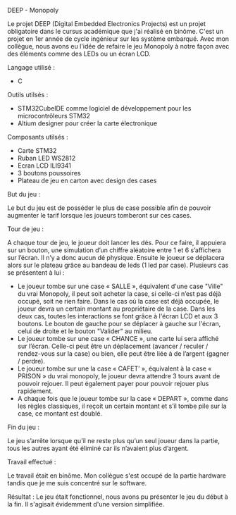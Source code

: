 DEEP - Monopoly

Le projet DEEP (Digital Embedded Electronics Projects) est un projet obligatoire dans le cursus académique que j'ai réalisé en binôme.
C'est un projet en 1er année de cycle ingénieur sur les système embarqué.
Avec mon collègue, nous avons eu l'idée de refaire le jeu Monopoly à notre façon avec des éléments comme des LEDs ou un écran LCD.

Langage utilisé :
- C

Outils utilsés : 
- STM32CubeIDE comme logiciel de développement pour les microcontrôleurs STM32
- Altium designer pour créer la carte électronique 

Composants utilsés :
- Carte STM32
- Ruban LED WS2812 
- Ecran LCD ILI9341 
- 3 boutons poussoires
- Plateau de jeu en carton avec design des cases

But du jeu : 

Le but du jeu est de posséder le plus de case possible afin de pouvoir augmenter le tarif lorsque les joueurs tomberont sur ces cases.  


Tour de jeu : 

A chaque tour de jeu, le joueur doit lancer les dés. Pour ce faire, il appuiera sur un bouton, une simulation d’un chiffre aléatoire entre 1 et 6 s’affichera sur l’écran. Il n’y a donc aucun dé physique. Ensuite le joueur se déplacera alors sur le plateau grâce au bandeau de leds (1 led par case). Plusieurs cas se présentent à lui : 
- Le joueur tombe sur une case « SALLE », équivalent d'une case "Ville" du vrai Monopoly, il peut soit acheter la case, si celle-ci n’est pas déjà occupé, soit ne rien faire. Dans le cas où la case est déjà occupée, le joueur devra un certain montant au propriétaire de la case. Dans les deux cas, toutes les interactions se font grâce à l'écran LCD et aux 3 boutons. Le bouton de gauche pour se déplacer à gauche sur l'écran, celui de droite et le bouton "Valider" au milieu.
- Le joueur tombe sur une case « CHANCE », une carte lui sera affiché sur l’écran. Celle-ci peut être un déplacement (avancer / reculer / rendez-vous sur la case) ou bien, elle peut être liée à de l’argent (gagner / perdre). 
- Le joueur tombe sur une la case « CAFET’ », équivalent à la case « PRISON » du vrai monopoly, le joueur devra attendre 3 tours avant de pouvoir rejouer. Il peut également payer pour pouvoir rejouer plus rapidement. 
- A chaque fois que le joueur tombe sur la case « DEPART », comme dans les règles classiques, il reçoit un certain montant et s’il tombe pile sur la case, ce montant est doublé. 


Fin du jeu :  

Le jeu s’arrête lorsque qu’il ne reste plus qu’un seul joueur dans la partie, tous les autres ayant été éliminé car ils n’avaient plus d’argent. 


Travail effectué :

Le travail était en binôme. Mon collègue s'est occupé de la partie hardware tandis que je me suis concentré sur le software.


Résultat :
Le jeu était fonctionnel, nous avons pu présenter le jeu du début à la fin. Il s'agisait évidemment d'une version simplifiée. 
